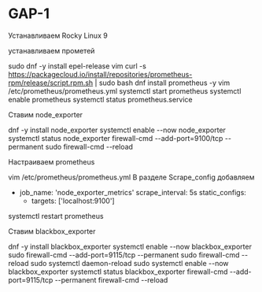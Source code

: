 # GAP-1
Устанавливаем Rocky Linux 9

устанавливаем прометей

sudo dnf -y install epel-release vim
curl -s https://packagecloud.io/install/repositories/prometheus-rpm/release/script.rpm.sh | sudo bash
dnf install prometheus -y
vim /etc/prometheus/prometheus.yml
systemctl start prometheus
systemctl enable prometheus
systemctl status prometheus.service 

Ставим node_exporter

dnf -y install node_exporter
systemctl enable --now node_exporter
systemctl status node_exporter
firewall-cmd --add-port=9100/tcp --permanent
sudo firewall-cmd --reload

Настраиваем prometheus

vim /etc/prometheus/prometheus.yml
В разделе Scrape_config добавляем

  - job_name: 'node_exporter_metrics'
    scrape_interval: 5s
    static_configs:
      - targets: ['localhost:9100']

systemctl restart prometheus

Ставим blackbox_exporter

dnf -y install blackbox_exporter
systemctl enable --now blackbox_exporter
sudo firewall-cmd --add-port=9115/tcp --permanent
sudo firewall-cmd --reload
sudo systemctl daemon-reload
sudo systemctl enable --now blackbox_exporter
systemctl status blackbox_exporter
firewall-cmd --add-port=9115/tcp --permanent
firewall-cmd --reload
